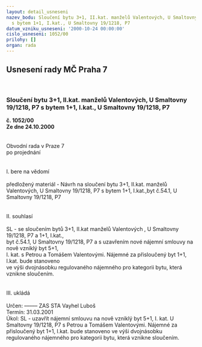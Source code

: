 ```yaml
---
layout: detail_usneseni
nazev_bodu: Sloučení bytu 3+1, II.kat. manželů Valentových, U Smaltovny 19/1218, P7
  s bytem 1+1, I.kat., U Smaltovny 19/1218, P7
datum_vzniku_usneseni: '2000-10-24 00:00:00'
cislo_usneseni: 1052/00
prilohy: []
organ: rada
---
```

<div id="ucUsn_pList" class="usn">
	<span><h2>Usnesení rady MČ Praha 7 </h2>
<br></span><div class="standBody">
<span><h3>Sloučení bytu 3+1, II.kat. manželů Valentových, U Smaltovny 19/1218, P7 s bytem 1+1, I.kat., U Smaltovny 19/1218, P7</h3></span><div class="center">
		<strong>č. 1052/00</strong><br>
	</div>
<div class="center">
		<strong>Ze dne 24.10.2000</strong><br><br>
	</div>
<br>Obvodní rada v Praze 7<br>po projednání<br><br><br>I.	bere na vědomí<br><br> předložený materiál - Návrh na sloučení bytu 3+1, II.kat. manželů Valentových, U Smaltovny 19/1218, P7 s bytem 1+1, I.kat.,byt č.54.1, U Smaltovny 19/1218, P7<br><br><br>II.	souhlasí <br><br>SL - se sloučením  bytů 3+1, II.kat manželů Valentových , U Smaltovny 19/1218, P7 a 1+1, I.kat., <br>byt č.54.1, U Smaltovny 19/1218, P7 a s uzavřením nové nájemní smlouvy na nově vzniklý byt 5+1, <br>I. kat. s Petrou a Tomášem Valentovými. Nájemné za přisloučený byt 1+1, I.kat. bude stanoveno <br>ve výši dvojnásobku regulovaného nájemného pro kategorii bytu, která vznikne sloučením.<br><br><br>III.	ukládá <br><br> Určen:	–––––	ZAS STA Vayhel Luboš<br>Termín: 31.03.2001<br>Úkol:	SL - uzavřít nájemní smlouvu na nově vzniklý byt 5+1, I. kat. U Smaltovny 19/1218, P7 s Petrou a Tomášem Valentovými. Nájemné za přisloučený byt 1+1, I.kat. bude stanoveno ve výši dvojnásobku regulovaného nájemného pro kategorii bytu, která vznikne sloučením.<br>
</div>
</div>